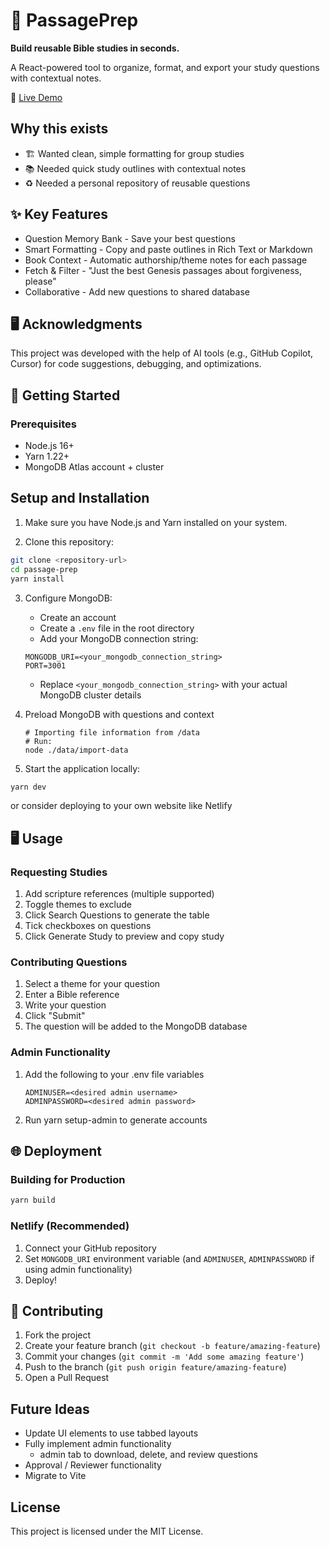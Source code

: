 # 📖 PassagePrep
**Build reusable Bible studies in seconds.**

A React-powered tool to organize, format, and export your study questions with contextual notes.

🚀 [Live Demo](musical-pithivier-1e4b9d.netlify.app)

## Why this exists
- 🏗️ Wanted clean, simple formatting for group studies
- 📚 Needed quick study outlines with contextual notes
- ♻️ Needed a personal repository of reusable questions

## ✨ Key Features
- Question Memory Bank - Save your best questions
- Smart Formatting - Copy and paste outlines in Rich Text or Markdown
- Book Context - Automatic authorship/theme notes for each passage
- Fetch & Filter - "Just the best Genesis passages about forgiveness, please"
- Collaborative - Add new questions to shared database

## 🖥️ Acknowledgments
This project was developed with the help of AI tools (e.g., GitHub Copilot, Cursor) for code suggestions, debugging, and optimizations.

## 🚀 Getting Started

### Prerequisites
- Node.js 16+
- Yarn 1.22+
- MongoDB Atlas account + cluster

## Setup and Installation

1. Make sure you have Node.js and Yarn installed on your system.

2. Clone this repository:
```bash
git clone <repository-url>
cd passage-prep
yarn install
```

3. Configure MongoDB:
   - Create an account 
   - Create a `.env` file in the root directory
   - Add your MongoDB connection string:
   ```
   MONGODB_URI=<your_mongodb_connection_string>
   PORT=3001
   ```
   - Replace `<your_mongodb_connection_string>` with your actual MongoDB cluster details

4. Preload MongoDB with questions and context
   ```
   # Importing file information from /data
   # Run:
   node ./data/import-data
   ```

5. Start the application locally:
```bash
yarn dev
```
or consider deploying to your own website like Netlify

## 🖥️ Usage
### Requesting Studies

1. Add scripture references (multiple supported)
2. Toggle themes to exclude
3. Click Search Questions to generate the table
4. Tick checkboxes on questions
5. Click Generate Study to preview and copy study

### Contributing Questions

1. Select a theme for your question
2. Enter a Bible reference
3. Write your question
4. Click "Submit"
5. The question will be added to the MongoDB database

### Admin Functionality

1. Add the following to your .env file variables
   ```
   ADMINUSER=<desired admin username>
   ADMINPASSWORD=<desired admin password>
   ```
2. Run yarn setup-admin to generate accounts

## 🌐 Deployment
### Building for Production
```bash
yarn build
```

### Netlify (Recommended)
1. Connect your GitHub repository
2. Set `MONGODB_URI` environment variable (and `ADMINUSER`, `ADMINPASSWORD` if using admin functionality)
3. Deploy!


## 🤝 Contributing
1. Fork the project
2. Create your feature branch (`git checkout -b feature/amazing-feature`)
3. Commit your changes (`git commit -m 'Add some amazing feature'`)
4. Push to the branch (`git push origin feature/amazing-feature`)
5. Open a Pull Request

## Future Ideas

- Update UI elements to use tabbed layouts
- Fully implement admin functionality
  - admin tab to download, delete, and review questions
- Approval / Reviewer functionality
- Migrate to Vite 

## License

This project is licensed under the MIT License.
